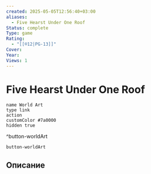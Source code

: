 ```yaml
---
created: 2025-05-05T12:56:40+03:00
aliases:
  - Five Hearst Under One Roof
Status: complete
Type: game
Rating:
  - "[[®️12|PG-13]]"
Cover:
Year:
Views: 1
---
```


# Five Hearst Under One Roof




```button
name World Art
type link
action 
customColor #7a0000
hidden true
```
^button-worldArt



`button-worldArt`

## Описание


